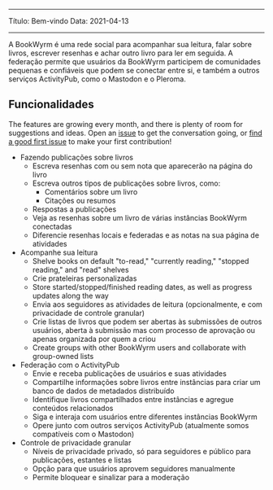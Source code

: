 - - -
Título: Bem-vindo Data: 2021-04-13
- - -

A BookWyrm é uma rede social para acompanhar sua leitura, falar sobre livros, escrever resenhas e achar outro livro para ler em seguida. A federação permite que usuários da BookWyrm participem de comunidades pequenas e confiáveis que podem se conectar entre si, e também a outros serviços ActivityPub, como o Mastodon e o Pleroma.

## Funcionalidades
The features are growing every month, and there is plenty of room for suggestions and ideas. Open an [issue](https://github.com/bookwyrm-social/bookwyrm/issues) to get the conversation going, or [find a good first issue](https://github.com/bookwyrm-social/bookwyrm/issues?q=is%3Aissue%20state%3Aopen%20label%3A%22good%20first%20issue%22) to make your first contribution!

- Fazendo publicações sobre livros
    - Escreva resenhas com ou sem nota que aparecerão na página do livro
    - Escreva outros tipos de publicações sobre livros, como:
        - Comentários sobre um livro
        - Citações ou resumos
    - Respostas a publicações
    - Veja as resenhas sobre um livro de várias instâncias BookWyrm conectadas
    - Diferencie resenhas locais e federadas e as notas na sua página de atividades
- Acompanhe sua leitura
    - Shelve books on default "to-read," "currently reading," "stopped reading," and "read" shelves
    - Crie prateleiras personalizadas
    - Store started/stopped/finished reading dates, as well as progress updates along the way
    - Envia aos seguidores as atividades de leitura (opcionalmente, e com privacidade de controle granular)
    - Crie listas de livros que podem ser abertas às submissões de outros usuários, aberta à submissão mas com processo de aprovação ou apenas organizada por quem a criou
    - Create groups with other BookWyrm users and collaborate with group-owned lists
- Federação com o ActivityPub
    - Envie e receba publicações de usuários e suas atividades
    - Compartilhe informações sobre livros entre instâncias para criar um banco de dados de metadados distribuído
    - Identifique livros compartilhados entre instâncias e agregue conteúdos relacionados
    - Siga e interaja com usuários entre diferentes instâncias BookWyrm
    - Opere junto com outros serviços ActivityPub (atualmente somos compatíveis com o Mastodon)
- Controle de privacidade granular
    - Níveis de privacidade privado, só para seguidores e público para publicações, estantes e listas
    - Opção para que usuários aprovem seguidores manualmente
    - Permite bloquear e sinalizar para a moderação
